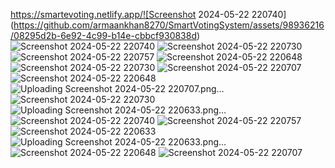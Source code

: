 https://smartevoting.netlify.app/![Screenshot 2024-05-22 220740](https://github.com/armaankhan8270/SmartVotingSystem/assets/98936216/08295d2b-6e92-4c99-b14e-cbbcf930838d)
![Screenshot 2024-05-22 220740](https://github.com/armaankhan8270/SmartVotingSystem/assets/98936216/f0d6096e-cd09-48f6-aa9b-9d134db7e924)
![Screenshot 2024-05-22 220730](https://github.com/armaankhan8270/SmartVotingSystem/assets/98936216/66dfdae7-6429-42f6-baf3-c4b7480b18d0)
![Screenshot 2024-05-22 220757](https://github.com/armaankhan8270/SmartVotingSystem/assets/98936216/4c584e78-7536-46dd-ba91-5a70cf674820)
![Screenshot 2024-05-22 220648](https://github.com/armaankhan8270/SmartVotingSystem/assets/98936216/7232cb7c-813f-4434-b908-ca2c7fc8ff78)
![Screenshot 2024-05-22 220730](https://github.com/armaankhan8270/SmartVotingSystem/assets/98936216/f2c4fe74-b923-413f-a635-56945bb31cc0)
![Screenshot 2024-05-22 220707](https://github.com/armaankhan8270/SmartVotingSystem/assets/98936216/3832c790-b542-4dd9-b75c-6f436549e168)
![Screenshot 2024-05-22 220648](https://github.com/armaankhan8270/SmartVotingSystem/assets/98936216/e7096b00-4b09-415d-9f1b-ea21c6b4afed)
![Uploading Screenshot 2024-05-22 220707.png…]()
![Screenshot 2024-05-22 220730](https://github.com/armaankhan8270/SmartVotingSystem/assets/98936216/df49f296-43b5-4a54-9106-5c3b7194003e)
![Uploading Screenshot 2024-05-22 220633.png…]()
![Screenshot 2024-05-22 220740](https://github.com/armaankhan8270/SmartVotingSystem/assets/98936216/0a58f975-e372-4c23-88f3-758e86f9fba9)
![Screenshot 2024-05-22 220757](https://github.com/armaankhan8270/SmartVotingSystem/assets/98936216/48ea3a9f-d834-42a6-830b-bf8904b479f9)
![Screenshot 2024-05-22 220633](https://github.com/armaankhan8270/SmartVotingSystem/assets/98936216/11b6c5c3-3424-4058-a9c4-35a4ea945250)
![Uploading Screenshot 2024-05-22 220633.png…]()
![Screenshot 2024-05-22 220648](https://github.com/armaankhan8270/SmartVotingSystem/assets/98936216/9d754491-8206-4daf-9200-5787c1842887)
![Screenshot 2024-05-22 220707](https://github.com/armaankhan8270/SmartVotingSystem/assets/98936216/6359b1a9-3f6f-4975-af08-933699df093f)
